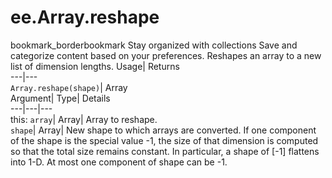  
#  ee.Array.reshape
bookmark_borderbookmark Stay organized with collections  Save and categorize content based on your preferences. 
Reshapes an array to a new list of dimension lengths. 
Usage| Returns  
---|---  
`Array.reshape(shape)`| Array  
Argument| Type| Details  
---|---|---  
this: `array`| Array| Array to reshape.  
`shape`| Array| New shape to which arrays are converted. If one component of the shape is the special value -1, the size of that dimension is computed so that the total size remains constant. In particular, a shape of [-1] flattens into 1-D. At most one component of shape can be -1.  
